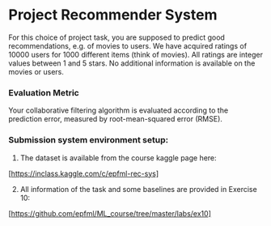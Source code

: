 # Project Recommender System

For this choice of project task, you are supposed to predict good recommendations, e.g. of movies to users. We have acquired ratings of 10000 users for 1000 different items (think of movies). All ratings are integer values between 1 and 5 stars. No additional information is available on the movies or users.

### Evaluation Metric
Your collaborative filtering algorithm is evaluated according to the prediction error, measured by root-mean-squared error (RMSE).

### Submission system environment setup:

1. The dataset is available from the course kaggle page here:

 [https://inclass.kaggle.com/c/epfml-rec-sys]

2. All information of the task and some baselines are provided in Exercise 10:

 [https://github.com/epfml/ML_course/tree/master/labs/ex10]


